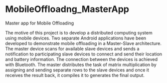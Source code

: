# MobileOffloadng_MasterApp
Master app for Mobile Offloading

The motive of this project is to develop a distributed computing system using mobile devices. Two separate Android applications have been developed to demonstrate mobile offloading in a Master-Slave architecture. The master device scans for available slave devices and sends a notification to participating slave devices to connect and send their location and battery information. The connection between the devices is achieved with Bluetooth. The master distributes the task of matrix multiplication by assigning and sending separate rows to the slave devices and once it receives the result back, it compiles it to generates the final output. 
